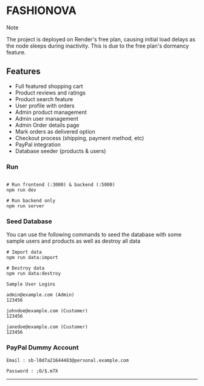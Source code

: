 ﻿# FASHIONOVA

> [!NOTE]  
> The project is deployed on Render's free plan, causing initial load delays as the node sleeps during inactivity. This is due to the free plan's dormancy feature.

## Features

- Full featured shopping cart
- Product reviews and ratings
- Product search feature
- User profile with orders
- Admin product management
- Admin user management
- Admin Order details page
- Mark orders as delivered option
- Checkout process (shipping, payment method, etc)
- PayPal integration
- Database seeder (products & users)

### Run

```

# Run frontend (:3000) & backend (:5000)
npm run dev

# Run backend only
npm run server

```

### Seed Database

You can use the following commands to seed the database with some sample users and products as well as destroy all data

```
# Import data
npm run data:import

# Destroy data
npm run data:destroy
```

```
Sample User Logins

admin@example.com (Admin)
123456

johndoe@example.com (Customer)
123456

janedoe@example.com (Customer)
123456
```

### PayPal Dummy Account

```
Email : sb-l0d7a21644483@personal.example.com

Password : ;O/$.m7X

```

---
